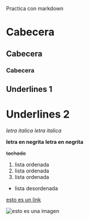 Practica con markdown
# Cabecera
## Cabecera
### Cabecera

Underlines 1
------------

Underlines 2
============

*letra italica*
_letra italica_

**letra en negrita**
__letra en negrita__

~~tachado~~

1. lista ordenada
1. lista ordenada
1. lista ordenada

- lista desordenada

[esto es un link](https://www.google.es/)

![esto es una imagen](https://www.google.es/imgres?imgurl=https%3A%2F%2Fgithub.githubassets.com%2Fimages%2Fmodules%2Flogos_page%2FGitHub-Mark.png&imgrefurl=https%3A%2F%2Fgithub.com%2Flogos&docid=H8p6HHzcTglWAM&tbnid=Kq4l3mSBVj08zM%3A&vet=10ahUKEwiwrcqAtqTmAhUBmRoKHUKqD3sQMwhQKAAwAA..i&w=560&h=560&bih=928&biw=960&q=logo%20github&ved=0ahUKEwiwrcqAtqTmAhUBmRoKHUKqD3sQMwhQKAAwAA&iact=mrc&uact=8)
